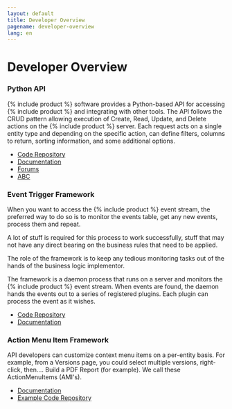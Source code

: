 ```yaml
---
layout: default
title: Developer Overview
pagename: developer-overview
lang: en
---
```


# Developer Overview

### Python API

{% include product %} software provides a Python-based API for accessing {% include product %} and integrating with other tools. The API follows the CRUD pattern allowing execution of Create, Read, Update, and Delete actions on the {% include product %} server. Each request acts on a single entity type and depending on the specific action, can define filters, columns to return, sorting information, and some additional options.

*   [Code Repository](https://github.com/shotgunsoftware/python-api)
*   [Documentation](http://developer.shotgridsoftware.com/python-api/)
*   [Forums](https://community.shotgridsoftware.com/c/pipeline/6)
*   [ABC](https://community.shotgridsoftware.com/c/pipeline/6)

### Event Trigger Framework

When you want to access the {% include product %} event stream, the preferred way to do so is to monitor the events table, get any new events, process them and repeat.  
  
A lot of stuff is required for this process to work successfully, stuff that may not have any direct bearing on the business rules that need to be applied.  
  
The role of the framework is to keep any tedious monitoring tasks out of the hands of the business logic implementor.  
  
The framework is a daemon process that runs on a server and monitors the {% include product %} event stream. When events are found, the daemon hands the events out to a series of registered plugins. Each plugin can process the event as it wishes.

*   [Code Repository](https://github.com/shotgunsoftware/shotgunevents)
*   [Documentation](https://github.com/shotgunsoftware/shotgunevents/wiki)

### Action Menu Item Framework

API developers can customize context menu items on a per-entity basis. For example, from a Versions page, you could select multiple versions, right-click, then.... Build a PDF Report (for example). We call these ActionMenuItems (AMI's).

*   [Documentation]()
*   [Example Code Repository](http://developer.shotgridsoftware.com/python-api/cookbook/examples/ami_handler.html)
